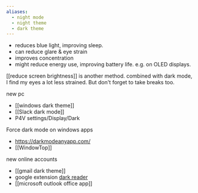 ```yaml
---
aliases:
  - night mode
  - night theme
  - dark theme
---
```

- reduces blue light, improving sleep.
- can reduce glare & eye strain
- improves concentration
- might reduce energy use, improving battery life. e.g. on OLED displays.

[[reduce screen brightness]] is another method. combined with dark mode, I find my eyes a lot less strained.
But don't forget to take breaks too.

new pc
- [[windows dark theme]]
- [[Slack dark mode]]
- P4V settings/Display/Dark

Force dark mode on windows apps
- https://darkmodeanyapp.com/
- [[WindowTop]]

new online accounts
- [[gmail dark theme]]
- google extension [dark reader](https://chromewebstore.google.com/detail/dark-reader/eimadpbcbfnmbkopoojfekhnkhdbieeh)
- [[microsoft outlook office app]]

